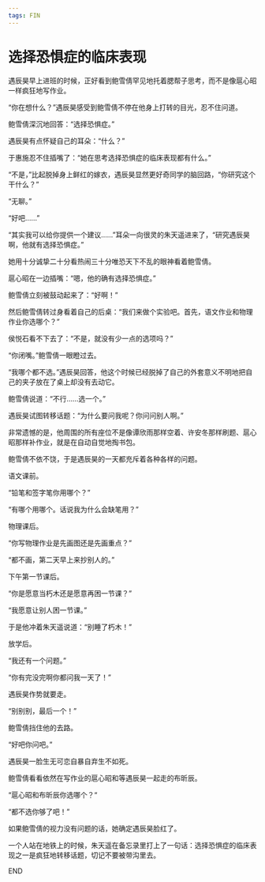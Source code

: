```yaml
---
tags: FIN
---
```


# 选择恐惧症的临床表现

遇辰昊早上进班的时候，正好看到鲍雪倩罕见地托着腮帮子思考，而不是像扈心昭一样疯狂地写作业。

“你在想什么？”遇辰昊感受到鲍雪倩不停在他身上打转的目光，忍不住问道。

鲍雪倩深沉地回答：“选择恐惧症。”

遇辰昊有点怀疑自己的耳朵：“什么？”

于惠施忍不住插嘴了：“她在思考选择恐惧症的临床表现都有什么。”

“不是，”比起脱掉身上鲜红的嫁衣，遇辰昊显然更好奇同学的脑回路，“你研究这个干什么？”

“无聊。”

“好吧……”

“其实我可以给你提供一个建议……”耳朵一向很灵的朱天遥进来了，“研究遇辰昊啊，他就有选择恐惧症。”

她用十分诚挚二十分看热闹三十分唯恐天下不乱的眼神看着鲍雪倩。

扈心昭在一边插嘴：“嗯，他的确有选择恐惧症。”

鲍雪倩立刻被鼓动起来了：“好啊！”

然后鲍雪倩转过身看着自己的后桌：“我们来做个实验吧。首先，语文作业和物理作业你选哪个？”

侯悦石看不下去了：“不是，就没有少一点的选项吗？”

“你闭嘴。”鲍雪倩一眼瞪过去。

“我哪个都不选。”遇辰昊回答，他这个时候已经脱掉了自己的外套意义不明地把自己的夹子放在了桌上却没有去动它。

鲍雪倩说道：“不行……选一个。”

遇辰昊试图转移话题：“为什么要问我呢？你问问别人啊。”

非常遗憾的是，他周围的所有座位不是像谭欣雨那样空着、许安冬那样刷题、扈心昭那样补作业，就是在自动自觉地掏书包。

鲍雪倩不依不饶，于是遇辰昊的一天都充斥着各种各样的问题。

语文课前。

“铅笔和签字笔你用哪个？”

“有哪个用哪个。话说我为什么会缺笔用？”

物理课后。

“你写物理作业是先画图还是先画重点？”

“都不画，第二天早上来抄别人的。”

下午第一节课后。

“你是愿意当朽木还是愿意再困一节课？”

“我愿意让别人困一节课。”

于是他冲着朱天遥说道：“别睡了朽木！”

放学后。

“我还有一个问题。”

“你有完没完啊你都问我一天了！”

遇辰昊作势就要走。

“别别别，最后一个！”

鲍雪倩挡住他的去路。

“好吧你问吧。”

遇辰昊一脸生无可恋自暴自弃生不如死。

鲍雪倩看看依然在写作业的扈心昭和等遇辰昊一起走的布昕辰。

“扈心昭和布昕辰你选哪个？“

“都不选你够了吧！”

如果鲍雪倩的视力没有问题的话，她确定遇辰昊脸红了。

一个人站在地铁上的时候，朱天遥在备忘录里打上了一句话：选择恐惧症的临床表现之一是疯狂地转移话题，切记不要被带沟里去。

END
